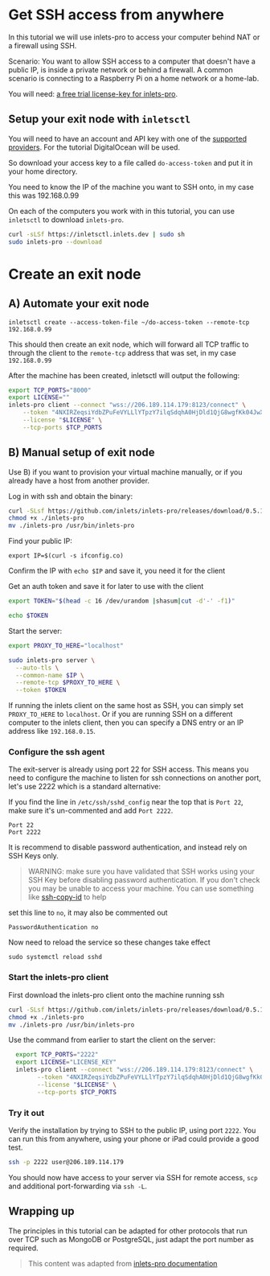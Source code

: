 # Get SSH access from anywhere

In this tutorial we will use inlets-pro to access your computer behind NAT or a firewall using SSH.

Scenario: You want to allow SSH access to a computer that doesn't have a public IP, is inside a private network or behind a firewall. A common scenario is connecting to a Raspberry Pi on a home network or a home-lab.

You will need: [a free trial license-key for inlets-pro](https://docs.google.com/forms/d/e/1FAIpQLScfNQr1o_Ctu_6vbMoTJ0xwZKZ3Hszu9C-8GJGWw1Fnebzz-g/viewform).

## Setup your exit node with `inletsctl`

You will need to have an account and API key with one of the [supported providers](https://github.com/inlets/inletsctl#featuresbacklog). For the tutorial DigitalOcean will be used.

So download your access key to a file called `do-access-token` and put it in your home directory.

You need to know the IP of the machine you want to SSH onto, in my case this was 192.168.0.99

On each of the computers you work with in this tutorial, you can use `inletsctl` to download `inlets-pro`.

```sh
curl -sLSf https://inletsctl.inlets.dev | sudo sh
sudo inlets-pro --download
```

# Create an exit node

## A) Automate your exit node

```
inletsctl create --access-token-file ~/do-access-token --remote-tcp 192.168.0.99
```

This should then create an exit node, which will forward all TCP traffic to through the client to the `remote-tcp` address that was set, in my case `192.168.0.99`

After the machine has been created, inletsctl will output the following:

```sh 
export TCP_PORTS="8000"
export LICENSE=""
inlets-pro client --connect "wss://206.189.114.179:8123/connect" \
    --token "4NXIRZeqsiYdbZPuFeVYLLlYTpzY7ilqSdqhA0HjDld1QjG8wgfKk04JwX4i6c6F" \
    --license "$LICENSE" \
    --tcp-ports $TCP_PORTS
```

## B) Manual setup of exit node

Use B) if you want to provision your virtual machine manually, or if you already have a host from another provider.

Log in with ssh and obtain the binary:

```sh
curl -SLsf https://github.com/inlets/inlets-pro/releases/download/0.5.1/inlets-pro > inlets-pro
chmod +x ./inlets-pro
mv ./inlets-pro /usr/bin/inlets-pro
```

Find your public IP:

```
export IP=$(curl -s ifconfig.co)
```

Confirm the IP with `echo $IP` and save it, you need it for the client

Get an auth token and save it for later to use with the client

```sh
export TOKEN="$(head -c 16 /dev/urandom |shasum|cut -d'-' -f1)"

echo $TOKEN
```

Start the server:

```sh
export PROXY_TO_HERE="localhost"

sudo inlets-pro server \
  --auto-tls \
  --common-name $IP \
  --remote-tcp $PROXY_TO_HERE \
  --token $TOKEN
```

If running the inlets client on the same host as SSH, you can simply set `PROXY_TO_HERE` to `localhost`. Or if you are running SSH on a different computer to the inlets client, then you can specify a DNS entry or an IP address like `192.168.0.15`.

### Configure the ssh agent

The exit-server is already using port 22 for SSH access. This means you need to configure the machine to listen for ssh connections on another port, let's use 2222 which is a standard alternative:

If you find the line in  `/etc/ssh/sshd_config` near the top that is `Port 22`, make sure it's un-commented and add `Port 2222`.

```
Port 22
Port 2222
```

It is recommend to disable password authentication, and instead rely on SSH Keys only.

> WARNING: make sure you have validated that SSH works using your SSH Key before disabling password authentication.
> If you don't check you may be unable to access your machine. You can use something like [ssh-copy-id](http://manpages.ubuntu.com/manpages/precise/man1/ssh-copy-id.1.html) 
> to help

set this line to `no`, it may also be commented out
```
PasswordAuthentication no
```

Now need to reload the service so these changes take effect

```
sudo systemctl reload sshd
```

### Start the inlets-pro client

First download the inlets-pro client onto the machine running ssh

```sh
curl -SLsf https://github.com/inlets/inlets-pro/releases/download/0.5.1/inlets-pro > inlets-pro
chmod +x ./inlets-pro
mv ./inlets-pro /usr/bin/inlets-pro
```

Use the command from earlier to start the client on the server:

```sh 
  export TCP_PORTS="2222"
  export LICENSE="LICENSE_KEY"
  inlets-pro client --connect "wss://206.189.114.179:8123/connect" \
        --token "4NXIRZeqsiYdbZPuFeVYLLlYTpzY7ilqSdqhA0HjDld1QjG8wgfKk04JwX4i6c6F" \
        --license "$LICENSE" \
        --tcp-ports $TCP_PORTS
```

### Try it out

Verify the installation by trying to SSH to the public IP, using port `2222`. You can run this from anywhere, using your phone or iPad could provide a good test.

```sh 
ssh -p 2222 user@206.189.114.179
```

You should now have access to your server via SSH for remote access, `scp` and additional port-forwarding via `ssh -L`.

## Wrapping up

The principles in this tutorial can be adapted for other protocols that run over TCP such as MongoDB or PostgreSQL, just adapt the port number as required.

> This content was adapted from [inlets-pro documentation](https://github.com/inlets/inlets-pro/blob/master/docs/ssh-tutorial.md)
